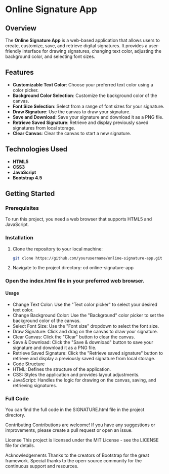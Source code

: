# Online Signature App

## Overview  

The **Online Signature App** is a web-based application that allows users to create, customize, save, and retrieve digital signatures. It provides a user-friendly interface for drawing signatures, changing text color, adjusting the background color, and selecting font sizes.

## Features

- **Customizable Text Color**: Choose your preferred text color using a color picker.
- **Background Color Selection**: Customize the background color of the canvas.
- **Font Size Selection**: Select from a range of font sizes for your signature.
- **Draw Signature**: Use the canvas to draw your signature.
- **Save and Download**: Save your signature and download it as a PNG file.
- **Retrieve Saved Signature**: Retrieve and display previously saved signatures from local storage.
- **Clear Canvas**: Clear the canvas to start a new signature.

## Technologies Used

- **HTML5**
- **CSS3**
- **JavaScript**
- **Bootstrap 4.5**

## Getting Started

### Prerequisites

To run this project, you need a web browser that supports HTML5 and JavaScript.

### Installation

1. Clone the repository to your local machine:

   ```bash
   git clone https://github.com/yourusername/online-signature-app.git

2.  Navigate to the project directory:
cd online-signature-app


### Open the index.html file in your preferred web browser.

#### Usage
- Change Text Color: Use the "Text color picker" to select your desired text color.
- Change Background Color: Use the "Background" color picker to set the background color of the canvas.
- Select Font Size: Use the "Font size" dropdown to select the font size.
- Draw Signature: Click and drag on the canvas to draw your signature.
- Clear Canvas: Click the "Clear" button to clear the canvas.
- Save & Download: Click the "Save & download" button to save your signature and download it as a PNG file.
- Retrieve Saved Signature: Click the "Retrieve saved signature" button to retrieve and display a previously saved signature from local storage.
- Code Structure
- HTML: Defines the structure of the application.
- CSS: Styles the application and provides layout adjustments.
- JavaScript: Handles the logic for drawing on the canvas, saving, and retrieving signatures.


### Full Code
You can find the full code in the SIGNATURE.html file in the project directory.

Contributing
Contributions are welcome! If you have any suggestions or improvements, please create a pull request or open an issue.

License
This project is licensed under the MIT License - see the LICENSE file for details.

Acknowledgements
Thanks to the creators of Bootstrap for the great framework.
Special thanks to the open-source community for the continuous support and resources.
